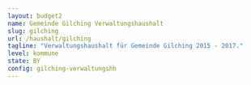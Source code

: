 ```yaml
---
layout: budget2
name: Gemeinde Gilching Verwaltungshaushalt
slug: gilching
url: /haushalt/gilching
tagline: "Verwaltungshaushalt für Gemeinde Gilching 2015 - 2017."
level: kommune
state: BY
config: gilching-verwaltungshh
---
```







